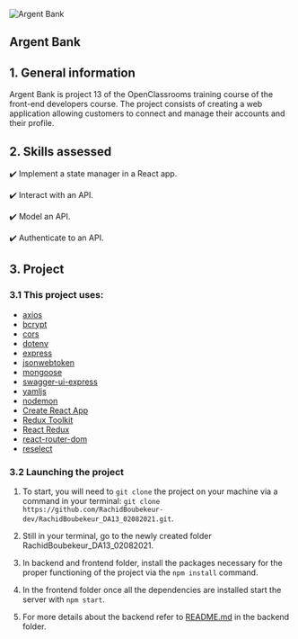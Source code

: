 ![Argent Bank](https://raw.githubusercontent.com/RachidBoubekeur-dev/RachidBoubekeur_DA13_02082021/main/frontend/src/assets/argentBankLogo.png)
## Argent Bank

## 1. General information

Argent Bank is project 13 of the OpenClassrooms training course of the front-end developers course.
The project consists of creating a web application allowing customers to connect and manage their accounts and their profile.

## 2. Skills assessed

✔️ Implement a state manager in a React app.

✔️ Interact with an API.

✔️ Model an API.

✔️ Authenticate to an API.

## 3. Project

### 3.1 This project uses:

-   [axios](https://github.com/axios/axios)
-   [bcrypt](https://www.npmjs.com/package/bcrypt)
-   [cors](http://expressjs.com/en/resources/middleware/cors.html)
-   [dotenv](https://www.npmjs.com/package/dotenv)
-   [express](https://expressjs.com/fr/)
-   [jsonwebtoken](https://www.npmjs.com/package/jsonwebtoken)
-   [mongoose](https://mongoosejs.com/)
-   [swagger-ui-express](https://www.npmjs.com/package/swagger-ui-express)
-   [yamljs](https://www.npmjs.com/package/yamljs)
-   [nodemon](https://www.npmjs.com/package/nodemon)
-   [Create React App](https://create-react-app.dev/)
-   [Redux Toolkit](https://redux-toolkit.js.org/)
-   [React Redux](https://react-redux.js.org/)
-   [react-router-dom](https://reactrouter.com/web/guides/quick-start)
-   [reselect](https://github.com/reduxjs/reselect)

### 3.2 Launching the project

1. To start, you will need to `git clone` the project on your machine via a command in your terminal: `git clone https://github.com/RachidBoubekeur-dev/RachidBoubekeur_DA13_02082021.git`.

2. Still in your terminal, go to the newly created folder RachidBoubekeur_DA13_02082021.

3. In backend and frontend folder, install the packages necessary for the proper functioning of the project via the `npm install` command.

4. In the frontend folder once all the dependencies are installed start the server with `npm start`.

5. For more details about the backend refer to [README.md](https://github.com/RachidBoubekeur-dev/RachidBoubekeur_DA13_02082021/blob/main/backend/README.md) in the backend folder.
